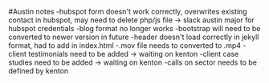 #Austin notes
-hubspot form doesn't work correctly, overwrites existing contact in hubspot, may need to delete php/js file -> slack austin major for hubspot credentials
-blog format no longer works
-bootstrap will need to be converted to newer version in future
-header doesn't load correctly in jekyll format, had to add in index.html
-.mov file needs to converted to .mp4
-client testimonials need to be added -> waiting on kenton
-client case studies need to be added -> waiting on kenton
-calls on sector needs to be defined by kenton
